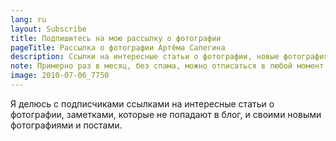 ```yaml
---
lang: ru
layout: Subscribe
title: Подпишитесь на мою рассылку о фотографии
pageTitle: Рассылка о фотографии Артёма Сапегина
description: Ссылки на интересные статьи о фотографии, новые фотографиями и посты.
note: Примерно раз в месяц, без спама, можно отписаться в любой момент.
image: 2010-07-06_7750
---
```


Я делюсь с подписчиками ссылками на интересные статьи о фотографии, заметками, которые не попадают в блог, и своими новыми фотографиями и постами.

